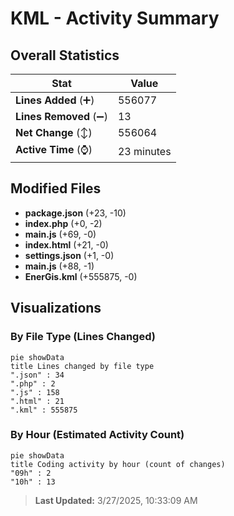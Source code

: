 # KML - Activity Summary 

## Overall Statistics

| Stat                   | Value                                                             |
| ---------------------- | ----------------------------------------------------------------- |
| **Lines Added** (➕)   | 556077                                          |
| **Lines Removed** (➖) | 13                                        |
| **Net Change** (↕)    | 556064                |
| **Active Time** (⌚)   | 23 minutes |


## Modified Files
- **package.json** (+23, -10)
- **index.php** (+0, -2)
- **main.js** (+69, -0)
- **index.html** (+21, -0)
- **settings.json** (+1, -0)
- **main.js** (+88, -1)
- **EnerGis.kml** (+555875, -0)

## Visualizations

### By File Type (Lines Changed)

```mermaid
pie showData
title Lines changed by file type
".json" : 34
".php" : 2
".js" : 158
".html" : 21
".kml" : 555875
```

### By Hour (Estimated Activity Count)

```mermaid
pie showData
title Coding activity by hour (count of changes)
"09h" : 2
"10h" : 13
```


> **Last Updated:** 3/27/2025, 10:33:09 AM